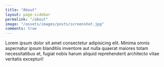 ```yaml
---
title: "About"
layout: page-sidebar
permalink: "/about"
image: "/assets/images/posts/screenshot.jpg"
comments: true
---
```


Lorem ipsum dolor sit amet consectetur adipisicing elit. Minima omnis aspernatur ipsum blanditiis inventore aut nulla quaerat maiores totam necessitatibus et, fugiat nobis harum aliquid reprehenderit architecto vitae veritatis excepturi!
